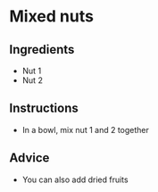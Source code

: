 # Mixed nuts

## Ingredients

- Nut 1
- Nut 2

## Instructions

- In a bowl, mix nut 1 and 2 together

## Advice
- You can also add dried fruits
